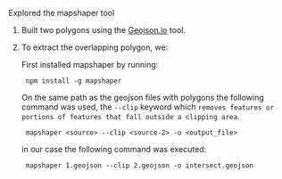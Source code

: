 Explored the mapshaper tool

1. Built two polygons using the [Geojson.io](http://geojson.io) tool.

2. To extract the overlapping polygon, we:

    First installed mapshaper by running:

        npm install -g mapshaper

    On the same path as the geojson files with polygons the following command was used, the `--clip` keyword which `removes features or portions of features that fall outside a clipping area`.

        mapshaper <source> --clip <source-2> -o <output_file>

    in our case the following command was executed:

        mapshaper 1.geojson --clip 2.geojson -o intersect.geojson